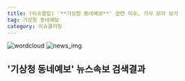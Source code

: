 ```yaml
---
title: (이슈클립) '**기상청 동네예보**' 관련 이슈, 기사 모아 보기
tag: 기상청 동네예보
category: 이슈클리핑
---
```

![wordcloud](https://s3.ap-northeast-2.amazonaws.com/lyrics101-wordcloud/2018-09-29-1538174147.png)
![news_img](https://user-images.githubusercontent.com/42597476/44507050-1206f400-a6e4-11e8-8d98-7ffbfebb353f.png)
## **'**기상청 동네예보**'** 뉴스속보 검색결과

